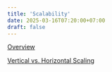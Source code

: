 ```yaml
---
title: 'Scalability'
date: 2025-03-16T07:20:00+07:00
draft: false
---
```


[Overview](./overview/)

[Vertical vs. Horizontal Scaling](./vertical-vs-horizontal-scaling/)
